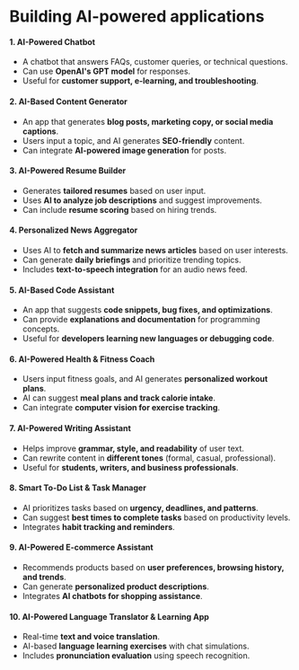 # Building AI-powered applications

#### **1. AI-Powered Chatbot**

* A chatbot that answers FAQs, customer queries, or technical questions.
* Can use **OpenAI's GPT model** for responses.
* Useful for **customer support, e-learning, and troubleshooting**.

#### **2. AI-Based Content Generator**

* An app that generates **blog posts, marketing copy, or social media captions**.
* Users input a topic, and AI generates **SEO-friendly** content.
* Can integrate **AI-powered image generation** for posts.

#### **3. AI-Powered Resume Builder**

* Generates **tailored resumes** based on user input.
* Uses **AI to analyze job descriptions** and suggest improvements.
* Can include **resume scoring** based on hiring trends.

#### **4. Personalized News Aggregator**

* Uses AI to **fetch and summarize news articles** based on user interests.
* Can generate **daily briefings** and prioritize trending topics.
* Includes **text-to-speech integration** for an audio news feed.

#### **5. AI-Based Code Assistant**

* An app that suggests **code snippets, bug fixes, and optimizations**.
* Can provide **explanations and documentation** for programming concepts.
* Useful for **developers learning new languages or debugging code**.

#### **6. AI-Powered Health & Fitness Coach**

* Users input fitness goals, and AI generates **personalized workout plans**.
* AI can suggest **meal plans and track calorie intake**.
* Can integrate **computer vision for exercise tracking**.

#### **7. AI-Powered Writing Assistant**

* Helps improve **grammar, style, and readability** of user text.
* Can rewrite content in **different tones** (formal, casual, professional).
* Useful for **students, writers, and business professionals**.

#### **8. Smart To-Do List & Task Manager**

* AI prioritizes tasks based on **urgency, deadlines, and patterns**.
* Can suggest **best times to complete tasks** based on productivity levels.
* Integrates **habit tracking and reminders**.

#### **9. AI-Powered E-commerce Assistant**

* Recommends products based on **user preferences, browsing history, and trends**.
* Can generate **personalized product descriptions**.
* Integrates **AI chatbots for shopping assistance**.

#### **10. AI-Powered Language Translator & Learning App**

* Real-time **text and voice translation**.
* AI-based **language learning exercises** with chat simulations.
* Includes **pronunciation evaluation** using speech recognition.
